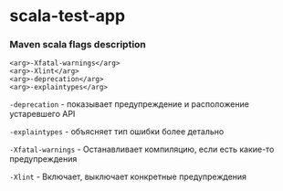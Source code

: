 # scala-test-app


### Maven scala flags description

```
<arg>-Xfatal-warnings</arg>
<arg>-Xlint</arg>
<arg>-deprecation</arg>
<arg>-explaintypes</arg>
```

`-deprecation` - показывает предупреждение и расположение устаревшего API

`-explaintypes` - объясняет тип ошибки более детально

`-Xfatal-warnings` - Останавливает компиляцию, если есть какие-то предупреждения

`-Xlint` - Включает, выключает конкретные предупреждения
